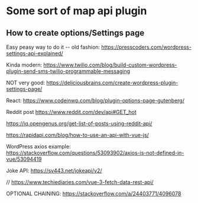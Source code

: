 # Some sort of map api plugin



## How to create options/Settings page

Easy peasy way to do it -- old fashion:
https://presscoders.com/wordpress-settings-api-explained/

 
Kinda modern: 
https://www.twilio.com/blog/build-custom-wordpress-plugin-send-sms-twilio-programmable-messaging



NOT very good: 
https://deliciousbrains.com/create-wordpress-plugin-settings-page/

React: https://www.codeinwp.com/blog/plugin-options-page-gutenberg/

Reddit post
https://www.reddit.com/dev/api#GET_hot

https://iq.opengenus.org/get-list-of-posts-using-reddit-api/

https://rapidapi.com/blog/how-to-use-an-api-with-vue-js/


WordPress axios example: 
https://stackoverflow.com/questions/53093902/axios-is-not-defined-in-vue/53094419

Joke API: 
https://sv443.net/jokeapi/v2/

// https://www.techiediaries.com/vue-3-fetch-data-rest-api/


OPTIONAL CHAINING:
https://stackoverflow.com/a/24403771/4096078